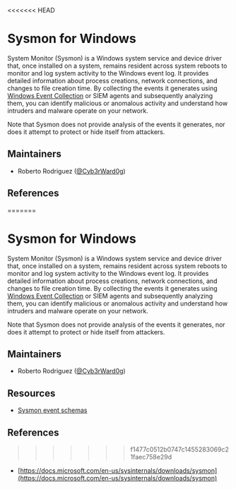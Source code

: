 <<<<<<< HEAD
# Sysmon for Windows

System Monitor (Sysmon) is a Windows system service and device driver that, once installed on a system, remains resident across system reboots to monitor and log system activity to the Windows event log. It provides detailed information about process creations, network connections, and changes to file creation time. By collecting the events it generates using [Windows Event Collection](https://msdn.microsoft.com/library/windows/desktop/bb427443(v=vs.85).aspx) or SIEM agents and subsequently analyzing them, you can identify malicious or anomalous activity and understand how intruders and malware operate on your network.

Note that Sysmon does not provide analysis of the events it generates, nor does it attempt to protect or hide itself from attackers.

## Maintainers

* Roberto Rodriguez ([@Cyb3rWard0g](https://twitter.com/Cyb3rWard0g))

## References
=======
# Sysmon for Windows

System Monitor (Sysmon) is a Windows system service and device driver that, once installed on a system, remains resident across system reboots to monitor and log system activity to the Windows event log. It provides detailed information about process creations, network connections, and changes to file creation time. By collecting the events it generates using [Windows Event Collection](https://msdn.microsoft.com/library/windows/desktop/bb427443(v=vs.85).aspx) or SIEM agents and subsequently analyzing them, you can identify malicious or anomalous activity and understand how intruders and malware operate on your network.

Note that Sysmon does not provide analysis of the events it generates, nor does it attempt to protect or hide itself from attackers.

## Maintainers

* Roberto Rodriguez ([@Cyb3rWard0g](https://twitter.com/Cyb3rWard0g))

## Resources

* [Sysmon event schemas](schemas)

## References
>>>>>>> f1477c0512b0747c1455283069c21faec758e29d
* [https://docs.microsoft.com/en-us/sysinternals/downloads/sysmon](https://docs.microsoft.com/en-us/sysinternals/downloads/sysmon)